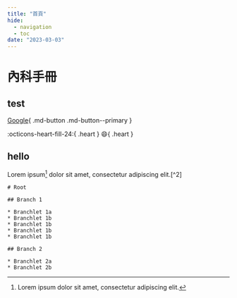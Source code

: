 ```yaml
---
title: "首頁"
hide:
  - navigation
  - toc
date: "2023-03-03"
---
```


# 內科手冊

## test
[Google](https://www.google.com/){ .md-button .md-button--primary }

:octicons-heart-fill-24:{ .heart }
:smile:{ .heart } 

## hello
Lorem ipsum[^1] dolor sit amet, consectetur adipiscing elit.[^2]
```markmap
# Root

## Branch 1

* Branchlet 1a
* Branchlet 1b
* Branchlet 1b
* Branchlet 1b
* Branchlet 1b

## Branch 2

* Branchlet 2a
* Branchlet 2b
```


[^1]: Lorem ipsum dolor sit amet, consectetur adipiscing elit.
